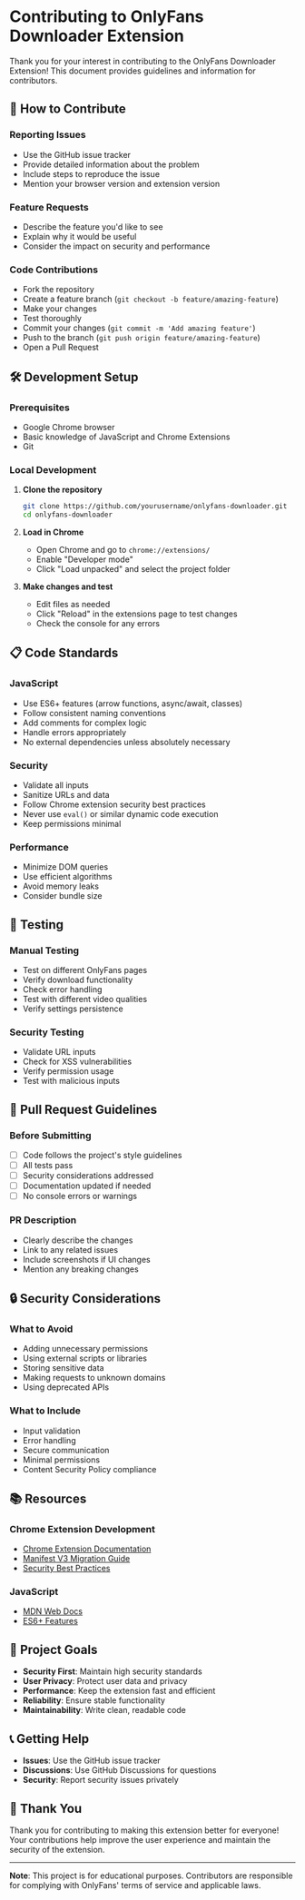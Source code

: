 # Contributing to OnlyFans Downloader Extension

Thank you for your interest in contributing to the OnlyFans Downloader Extension! This document provides guidelines and information for contributors.

## 🤝 How to Contribute

### **Reporting Issues**
- Use the GitHub issue tracker
- Provide detailed information about the problem
- Include steps to reproduce the issue
- Mention your browser version and extension version

### **Feature Requests**
- Describe the feature you'd like to see
- Explain why it would be useful
- Consider the impact on security and performance

### **Code Contributions**
- Fork the repository
- Create a feature branch (`git checkout -b feature/amazing-feature`)
- Make your changes
- Test thoroughly
- Commit your changes (`git commit -m 'Add amazing feature'`)
- Push to the branch (`git push origin feature/amazing-feature`)
- Open a Pull Request

## 🛠 Development Setup

### **Prerequisites**
- Google Chrome browser
- Basic knowledge of JavaScript and Chrome Extensions
- Git

### **Local Development**
1. **Clone the repository**
   ```bash
   git clone https://github.com/yourusername/onlyfans-downloader.git
   cd onlyfans-downloader
   ```

2. **Load in Chrome**
   - Open Chrome and go to `chrome://extensions/`
   - Enable "Developer mode"
   - Click "Load unpacked" and select the project folder

3. **Make changes and test**
   - Edit files as needed
   - Click "Reload" in the extensions page to test changes
   - Check the console for any errors

## 📋 Code Standards

### **JavaScript**
- Use ES6+ features (arrow functions, async/await, classes)
- Follow consistent naming conventions
- Add comments for complex logic
- Handle errors appropriately
- No external dependencies unless absolutely necessary

### **Security**
- Validate all inputs
- Sanitize URLs and data
- Follow Chrome extension security best practices
- Never use `eval()` or similar dynamic code execution
- Keep permissions minimal

### **Performance**
- Minimize DOM queries
- Use efficient algorithms
- Avoid memory leaks
- Consider bundle size

## 🧪 Testing

### **Manual Testing**
- Test on different OnlyFans pages
- Verify download functionality
- Check error handling
- Test with different video qualities
- Verify settings persistence

### **Security Testing**
- Validate URL inputs
- Check for XSS vulnerabilities
- Verify permission usage
- Test with malicious inputs

## 📝 Pull Request Guidelines

### **Before Submitting**
- [ ] Code follows the project's style guidelines
- [ ] All tests pass
- [ ] Security considerations addressed
- [ ] Documentation updated if needed
- [ ] No console errors or warnings

### **PR Description**
- Clearly describe the changes
- Link to any related issues
- Include screenshots if UI changes
- Mention any breaking changes

## 🔒 Security Considerations

### **What to Avoid**
- Adding unnecessary permissions
- Using external scripts or libraries
- Storing sensitive data
- Making requests to unknown domains
- Using deprecated APIs

### **What to Include**
- Input validation
- Error handling
- Secure communication
- Minimal permissions
- Content Security Policy compliance

## 📚 Resources

### **Chrome Extension Development**
- [Chrome Extension Documentation](https://developer.chrome.com/docs/extensions/)
- [Manifest V3 Migration Guide](https://developer.chrome.com/docs/extensions/mv3/intro/)
- [Security Best Practices](https://developer.chrome.com/docs/extensions/mv3/security/)

### **JavaScript**
- [MDN Web Docs](https://developer.mozilla.org/en-US/docs/Web/JavaScript)
- [ES6+ Features](https://es6-features.org/)

## 🎯 Project Goals

- **Security First**: Maintain high security standards
- **User Privacy**: Protect user data and privacy
- **Performance**: Keep the extension fast and efficient
- **Reliability**: Ensure stable functionality
- **Maintainability**: Write clean, readable code

## 📞 Getting Help

- **Issues**: Use the GitHub issue tracker
- **Discussions**: Use GitHub Discussions for questions
- **Security**: Report security issues privately

## 🙏 Thank You

Thank you for contributing to making this extension better for everyone! Your contributions help improve the user experience and maintain the security of the extension.

---

**Note**: This project is for educational purposes. Contributors are responsible for complying with OnlyFans' terms of service and applicable laws. 